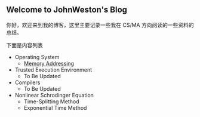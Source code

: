 ## Welcome to JohnWeston's Blog

你好，欢迎来到我的博客，这里主要记录一些我在 CS/MA 方向阅读的一些资料的总结。

下面是内容列表

- Operating System
  - [Memory Addressing](./os/mem_addr)
- Trusted Execution Environment
  - To Be Updated
- Compilers
  - To Be Updated
- Nonlinear Schrodinger Equation
  - Time-Splitting Method
  - Exponential Time Method